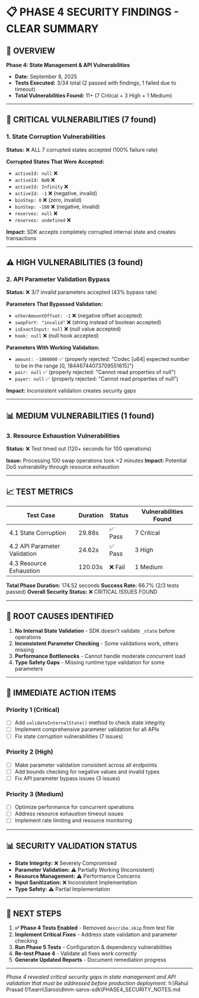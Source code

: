 # 📋 PHASE 4 SECURITY FINDINGS - CLEAR SUMMARY

## 🎯 **OVERVIEW**
**Phase 4: State Management & API Vulnerabilities**
- **Date:** September 8, 2025
- **Tests Executed:** 3/34 total (2 passed with findings, 1 failed due to timeout)
- **Total Vulnerabilities Found:** 11+ (7 Critical + 3 High + 1 Medium)

---

## 🚨 **CRITICAL VULNERABILITIES (7 found)**

### **1. State Corruption Vulnerabilities**
**Status:** ❌ ALL 7 corrupted states accepted (100% failure rate)

**Corrupted States That Were Accepted:**
- `activeId: null` ❌
- `activeId: NaN` ❌  
- `activeId: Infinity` ❌
- `activeId: -1` ❌ (negative, invalid)
- `binStep: 0` ❌ (zero, invalid)
- `binStep: -100` ❌ (negative, invalid)
- `reserves: null` ❌
- `reserves: undefined` ❌

**Impact:** SDK accepts completely corrupted internal state and creates transactions

---

## ⚠️ **HIGH VULNERABILITIES (3 found)**

### **2. API Parameter Validation Bypass**
**Status:** ❌ 3/7 invalid parameters accepted (43% bypass rate)

**Parameters That Bypassed Validation:**
- `otherAmountOffset: -1` ❌ (negative offset accepted)
- `swapForY: "invalid"` ❌ (string instead of boolean accepted)
- `isExactInput: null` ❌ (null value accepted)
- `hook: null` ❌ (null hook accepted)

**Parameters With Working Validation:**
- `amount: -1000000` ✅ (properly rejected: "Codec [u64] expected number to be in the range [0, 18446744073709551615]")
- `pair: null` ✅ (properly rejected: "Cannot read properties of null")
- `payer: null` ✅ (properly rejected: "Cannot read properties of null")

**Impact:** Inconsistent validation creates security gaps

---

## 📊 **MEDIUM VULNERABILITIES (1 found)**

### **3. Resource Exhaustion Vulnerabilities**
**Status:** ❌ Test timed out (120+ seconds for 100 operations)

**Issue:** Processing 100 swap operations took >2 minutes
**Impact:** Potential DoS vulnerability through resource exhaustion

---

## 📈 **TEST METRICS**

| Test Case | Duration | Status | Vulnerabilities Found |
|-----------|----------|--------|----------------------|
| 4.1 State Corruption | 29.88s | ✅ Pass | 7 Critical |
| 4.2 API Parameter Validation | 24.62s | ✅ Pass | 3 High |
| 4.3 Resource Exhaustion | 120.03s | ❌ Fail | 1 Medium |

**Total Phase Duration:** 174.52 seconds
**Success Rate:** 66.7% (2/3 tests passed)
**Overall Security Status:** ❌ CRITICAL ISSUES FOUND

---

## 🔧 **ROOT CAUSES IDENTIFIED**

1. **No Internal State Validation** - SDK doesn't validate `_state` before operations
2. **Inconsistent Parameter Checking** - Some validations work, others missing
3. **Performance Bottlenecks** - Cannot handle moderate concurrent load
4. **Type Safety Gaps** - Missing runtime type validation for some parameters

---

## 🎯 **IMMEDIATE ACTION ITEMS**

### **Priority 1 (Critical)**
- [ ] Add `validateInternalState()` method to check state integrity
- [ ] Implement comprehensive parameter validation for all APIs
- [ ] Fix state corruption vulnerabilities (7 issues)

### **Priority 2 (High)**
- [ ] Make parameter validation consistent across all endpoints
- [ ] Add bounds checking for negative values and invalid types
- [ ] Fix API parameter bypass issues (3 issues)

### **Priority 3 (Medium)**
- [ ] Optimize performance for concurrent operations
- [ ] Address resource exhaustion timeout issues
- [ ] Implement rate limiting and resource monitoring

---

## 📊 **SECURITY VALIDATION STATUS**

- **State Integrity:** ❌ Severely Compromised
- **Parameter Validation:** ⚠️ Partially Working (Inconsistent)
- **Resource Management:** ⚠️ Performance Concerns
- **Input Sanitization:** ❌ Inconsistent Implementation
- **Type Safety:** ⚠️ Partial Implementation

---

## 🚀 **NEXT STEPS**

1. **✅ Phase 4 Tests Enabled** - Removed `describe.skip` from test file
2. **Implement Critical Fixes** - Address state validation and parameter checking
3. **Run Phase 5 Tests** - Configuration & dependency vulnerabilities
4. **Re-test Phase 4** - Validate all fixes work correctly
5. **Generate Updated Reports** - Document remediation progress

---

*Phase 4 revealed critical security gaps in state management and API validation that must be addressed before production deployment.*</content>
<parameter name="filePath">h:\Rahul Prasad 01\earn\Saros\dlmm-saros-sdk\PHASE4_SECURITY_NOTES.md
